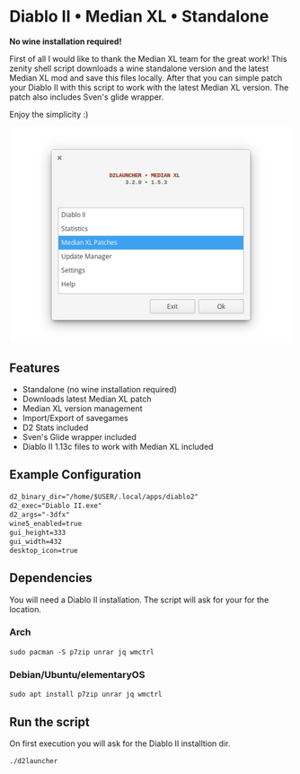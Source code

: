 # Diablo II • Median XL • Standalone

**No wine installation required!**

First of all I would like to thank the Median XL team for the great work! This zenity shell script downloads a wine standalone version and the latest Median XL mod and save this files locally. After that you can simple patch your Diablo II with this script to work with the latest Median XL version. The patch also includes Sven's glide wrapper.

Enjoy the simplicity :)

![d2launcher screenshot](https://raw.githubusercontent.com/murkl/d2launcher/master/res/screenshot.png)

## Features
* Standalone (no wine installation required)
* Downloads latest Median XL patch
* Median XL version management
* Import/Export of savegames
* D2 Stats included
* Sven's Glide wrapper included
* Diablo II 1.13c files to work with Median XL included

## Example Configuration
```
d2_binary_dir="/home/$USER/.local/apps/diablo2"
d2_exec="Diablo II.exe"
d2_args="-3dfx"
wine5_enabled=true
gui_height=333
gui_width=432
desktop_icon=true
```

## Dependencies
You will need a Diablo II installation. The script will ask for your for the location.

### Arch
```
sudo pacman -S p7zip unrar jq wmctrl
```

### Debian/Ubuntu/elementaryOS
```
sudo apt install p7zip unrar jq wmctrl
```

## Run the script
On first execution you will ask for the Diablo II installtion dir.

```
./d2launcher
```
